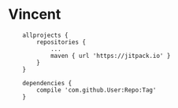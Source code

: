 # Vincent

````
	allprojects {
		repositories {
			...
			maven { url 'https://jitpack.io' }
		}
	}
````

````
	dependencies {
		compile 'com.github.User:Repo:Tag'
	}
````